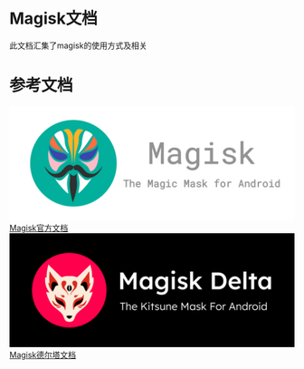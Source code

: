 
# Magisk文档

此文档汇集了magisk的使用方式及相关
# 参考文档
![](2.png)
[Magisk官方文档](https://topjohnwu.github.io/Magisk/)
![](1.png)
[Magisk德尔塔文档](https://huskydg.github.io/magisk-files/)